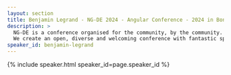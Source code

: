 ```yaml
---
layout: section
title: Benjamin Legrand - NG-DE 2024 - Angular Conference - 2024 in Bonn
description: >
  NG-DE is a conference organised for the community, by the community.
  We create an open, diverse and welcoming conference with fantastic speakers and a warm and friendly environment. 
speaker_id: benjamin-legrand
---
```


{% include speaker.html speaker_id=page.speaker_id %}
